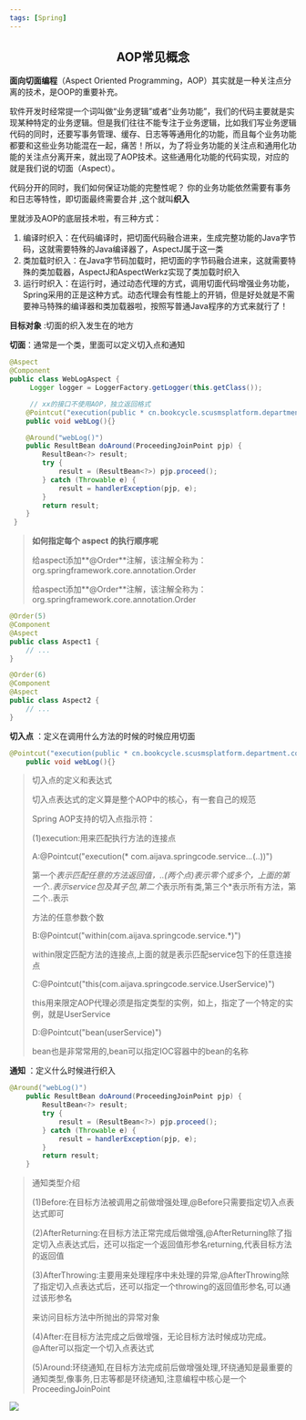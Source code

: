 ```yaml
---
tags: [Spring]
---
```

## <center>AOP常见概念</center>

**面向切面编程**（Aspect Oriented Programming，AOP）其实就是一种关注点分离的技术，是OOP的重要补充。

软件开发时经常提一个词叫做“业务逻辑”或者“业务功能”，我们的代码主要就是实现某种特定的业务逻辑。但是我们往往不能专注于业务逻辑，比如我们写业务逻辑代码的同时，还要写事务管理、缓存、日志等等通用化的功能，而且每个业务功能都要和这些业务功能混在一起，痛苦！所以，为了将业务功能的关注点和通用化功能的关注点分离开来，就出现了AOP技术。这些通用化功能的代码实现，对应的就是我们说的切面（Aspect）。 

代码分开的同时，我们如何保证功能的完整性呢？ 你的业务功能依然需要有事务和日志等特性，即切面最终需要合并 ,这个就叫**织入** 

里就涉及AOP的底层技术啦，有三种方式： 

1. 编译时织入：在代码编译时，把切面代码融合进来，生成完整功能的Java字节码，这就需要特殊的Java编译器了，AspectJ属于这一类
2. 类加载时织入：在Java字节码加载时，把切面的字节码融合进来，这就需要特殊的类加载器，AspectJ和AspectWerkz实现了类加载时织入
3. 运行时织入：在运行时，通过动态代理的方式，调用切面代码增强业务功能，Spring采用的正是这种方式。动态代理会有性能上的开销，但是好处就是不需要神马特殊的编译器和类加载器啦，按照写普通Java程序的方式来就行了！

**目标对象** :切面的织入发生在的地方 



**切面**：通常是一个类，里面可以定义切入点和通知 

```java
@Aspect
@Component
public class WebLogAspect {
     Logger logger = LoggerFactory.getLogger(this.getClass());

     // xx的接口不使用AOP，独立返回格式
    @Pointcut("execution(public * cn.bookcycle.scusmsplatform.department.controller..*.*(..)) && !execution(public * cn.bookcycle.scusmsplatform.department.controller.DeveloperLoginController.*(..))")
    public void webLog(){}

    @Around("webLog()")
    public ResultBean doAround(ProceedingJoinPoint pjp) {
        ResultBean<?> result;
        try {
            result = (ResultBean<?>) pjp.proceed();
        } catch (Throwable e) {
            result = handlerException(pjp, e);
        }
        return result;
    }
 }
```

> **如何指定每个 aspect 的执行顺序呢** 
>
> 给aspect添加**@Order**注解，该注解全称为：org.springframework.core.annotation.Order 
>
> 给aspect添加**@Order**注解，该注解全称为：org.springframework.core.annotation.Order 

```java
@Order(5)
@Component
@Aspect
public class Aspect1 {
    // ...
}

@Order(6)
@Component
@Aspect
public class Aspect2 {
    // ...
}
```



**切入点** ：定义在调用什么方法的时候的时候应用切面 

```java
@Pointcut("execution(public * cn.bookcycle.scusmsplatform.department.controller..*.*(..)) && !execution(public * cn.bookcycle.scusmsplatform.department.controller.DeveloperLoginController.*(..))")
    public void webLog(){}
```

> 切入点的定义和表达式
>
> 切入点表达式的定义算是整个AOP中的核心，有一套自己的规范
>
> Spring AOP支持的切入点指示符：
>
> (1)execution:用来匹配执行方法的连接点
>
> A:@Pointcut("execution(* com.aijava.springcode.service..*.*(..))")
>
> 第一个*表示匹配任意的方法返回值，..(两个点)表示零个或多个，上面的第一个..表示service包及其子包,第二个*表示所有类,第三个*表示所有方法，第二个..表示
>
> 方法的任意参数个数
>
> B:@Pointcut("within(com.aijava.springcode.service.*)")
>
> within限定匹配方法的连接点,上面的就是表示匹配service包下的任意连接点
>
> C:@Pointcut("this(com.aijava.springcode.service.UserService)")
>
> this用来限定AOP代理必须是指定类型的实例，如上，指定了一个特定的实例，就是UserService
>
> D:@Pointcut("bean(userService)")
>
> bean也是非常常用的,bean可以指定IOC容器中的bean的名称

**通知** ：定义什么时候进行织入

``` Java
@Around("webLog()")
    public ResultBean doAround(ProceedingJoinPoint pjp) {
        ResultBean<?> result;
        try {
            result = (ResultBean<?>) pjp.proceed();
        } catch (Throwable e) {
            result = handlerException(pjp, e);
        }
        return result;
    }
```

> 通知类型介绍 
>
> (1)Before:在目标方法被调用之前做增强处理,@Before只需要指定切入点表达式即可
>
> (2)AfterReturning:在目标方法正常完成后做增强,@AfterReturning除了指定切入点表达式后，还可以指定一个返回值形参名returning,代表目标方法的返回值
>
> (3)AfterThrowing:主要用来处理程序中未处理的异常,@AfterThrowing除了指定切入点表达式后，还可以指定一个throwing的返回值形参名,可以通过该形参名
>
> 来访问目标方法中所抛出的异常对象
>
> (4)After:在目标方法完成之后做增强，无论目标方法时候成功完成。@After可以指定一个切入点表达式
>
> (5)Around:环绕通知,在目标方法完成前后做增强处理,环绕通知是最重要的通知类型,像事务,日志等都是环绕通知,注意编程中核心是一个ProceedingJoinPoint

![](https://fenglinliu.github.io/assets/img/blog/aspect.png)